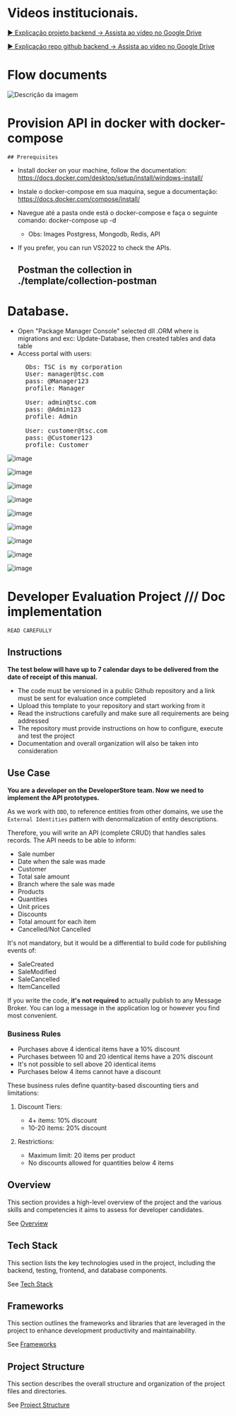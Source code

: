 # Videos institucionais.
[▶ Explicação projeto backend -> Assista ao vídeo no Google Drive](https://drive.google.com/file/d/15Hoy73Tm-T32hBovE8PT75Juh9zdjXCm/view?usp=drive_link)

[▶ Explicação repo github backend -> Assista ao vídeo no Google Drive](https://drive.google.com/file/d/13XT1uebFouq8YkJiM0yVp5IeRaUlD0Wv/view?usp=drive_link)


# Flow documents

![Descrição da imagem](assets/fluxo.png)

# Provision API in docker with docker-compose

 	## Prerequisites
 * Install docker on your machine, follow the documentation: https://docs.docker.com/desktop/setup/install/windows-install/
 * Instale o docker-compose em sua maquina, segue a documentação: https://docs.docker.com/compose/install/
 
 * Navegue até a pasta onde está o docker-compose e faça o seguinte comando: docker-compose up -d
	* Obs: Images Postgress, Mongodb, Redis, API

 * If you prefer, you can run VS2022 to check the APIs.
 
	## Postman the collection in ./template/collection-postman
  
# Database.

  * Open "Package Manager Console" selected dll .ORM where is migrations and exc: Update-Database, then created tables and data table
  * Access portal with users:  
    <pre>
      Obs: TSC is my corporation
      User: manager@tsc.com
      pass: @Manager123
      profile: Manager

      User: admin@tsc.com
      pass: @Admin123
      profile: Admin

      User: customer@tsc.com
      pass: @Customer123
      profile: Customer   
    </pre>
   
![image](https://github.com/user-attachments/assets/ae31345f-d5f3-45a2-a88b-86b222118aa8)

![image](https://github.com/user-attachments/assets/9b123c43-3633-4250-a4b3-15cfd9f10d20)

![image](https://github.com/user-attachments/assets/0f3dda9e-25bf-44b1-81d0-f4453fca5a10)

![image](https://github.com/user-attachments/assets/ca8e89af-07a6-4f5d-9fe4-bf212fa2ed5f)

![image](https://github.com/user-attachments/assets/ed258cd0-16c1-4c08-9be0-d296fe9d26e7)

![image](https://github.com/user-attachments/assets/f4dc5f7b-53f8-4dcd-bbc9-c43703786069)

![image](https://github.com/user-attachments/assets/645e918d-ce5c-4f5f-9337-a6a76831757f)

![image](https://github.com/user-attachments/assets/11d15dc1-e25d-4338-957f-0954352a5994)

![image](https://github.com/user-attachments/assets/c0cb5002-ccfc-4757-87ad-4c0c477d6ffb)

  	
	
# Developer Evaluation Project /// Doc implementation

`READ CAREFULLY`

## Instructions
**The test below will have up to 7 calendar days to be delivered from the date of receipt of this manual.**

- The code must be versioned in a public Github repository and a link must be sent for evaluation once completed
- Upload this template to your repository and start working from it
- Read the instructions carefully and make sure all requirements are being addressed
- The repository must provide instructions on how to configure, execute and test the project
- Documentation and overall organization will also be taken into consideration

## Use Case
**You are a developer on the DeveloperStore team. Now we need to implement the API prototypes.**

As we work with `DDD`, to reference entities from other domains, we use the `External Identities` pattern with denormalization of entity descriptions.

Therefore, you will write an API (complete CRUD) that handles sales records. The API needs to be able to inform:

* Sale number
* Date when the sale was made
* Customer
* Total sale amount
* Branch where the sale was made
* Products
* Quantities
* Unit prices
* Discounts
* Total amount for each item
* Cancelled/Not Cancelled

It's not mandatory, but it would be a differential to build code for publishing events of:
* SaleCreated
* SaleModified
* SaleCancelled
* ItemCancelled

If you write the code, **it's not required** to actually publish to any Message Broker. You can log a message in the application log or however you find most convenient.

### Business Rules

* Purchases above 4 identical items have a 10% discount
* Purchases between 10 and 20 identical items have a 20% discount
* It's not possible to sell above 20 identical items
* Purchases below 4 items cannot have a discount

These business rules define quantity-based discounting tiers and limitations:

1. Discount Tiers:
   - 4+ items: 10% discount
   - 10-20 items: 20% discount

2. Restrictions:
   - Maximum limit: 20 items per product
   - No discounts allowed for quantities below 4 items

## Overview
This section provides a high-level overview of the project and the various skills and competencies it aims to assess for developer candidates. 

See [Overview](/.doc/overview.md)

## Tech Stack
This section lists the key technologies used in the project, including the backend, testing, frontend, and database components. 

See [Tech Stack](/.doc/tech-stack.md)

## Frameworks
This section outlines the frameworks and libraries that are leveraged in the project to enhance development productivity and maintainability. 

See [Frameworks](/.doc/frameworks.md)

<!-- 
## API Structure
This section includes links to the detailed documentation for the different API resources:
- [API General](./docs/general-api.md)
- [Products API](/.doc/products-api.md)
- [Carts API](/.doc/carts-api.md)
- [Users API](/.doc/users-api.md)
- [Auth API](/.doc/auth-api.md)
-->

## Project Structure
This section describes the overall structure and organization of the project files and directories. 

See [Project Structure](/.doc/project-structure.md)
